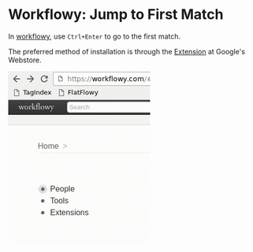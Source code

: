 # Workflowy: Jump to First Match

In [workflowy](https://workflowy.com/), use `Ctrl+Enter` to go to the first match.

The preferred method of installation is through the [Extension](https://chrome.google.com/webstore/detail/workflowy-jump-to-first-m/mfcngfmagchdcanngmaoemcgfckbcgdc) at Google's Webstore.

![demo](demo.gif)
